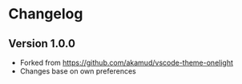 # Changelog

## Version 1.0.0

* Forked from https://github.com/akamud/vscode-theme-onelight
* Changes base on own preferences